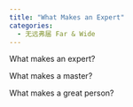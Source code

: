 ```yaml
---
title: "What Makes an Expert"
categories:
  - 无远弗届 Far & Wide
---
```


What makes an expert?

What makes a master?

What makes a great person?
